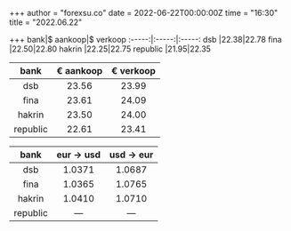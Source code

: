 +++
author = "forexsu.co"
date = 2022-06-22T00:00:00Z
time = "16:30"
title = "2022.06.22"

+++
bank|$ aankoop|$ verkoop
:-----:|:-----:|:-----:
dsb  |22.38|22.78
fina  |22.50|22.80
hakrin  |22.25|22.75
republic  |21.95|22.35

bank|€ aankoop|€ verkoop
:-----:|:-----:|:-----:
dsb  |23.56|23.99
fina  |23.61|24.09
hakrin  |23.50|24.00
republic  |22.61|23.41

bank|eur → usd|usd → eur
:-----:|:-----:|:-----:
dsb  |1.0371|1.0687
fina  |1.0365|1.0765
hakrin  |1.0410|1.0710
republic  |—|—
